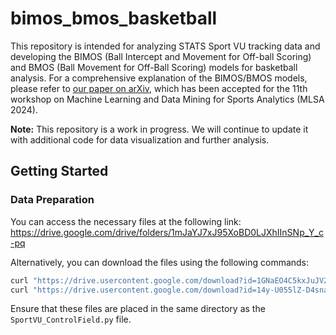# bimos_bmos_basketball
This repository is intended for analyzing STATS Sport VU tracking data and developing the BIMOS (Ball Intercept and Movement for Off-ball Scoring) and BMOS (Ball Movement for Off-Ball Scoring) models for basketball analysis. For a comprehensive explanation of the BIMOS/BMOS models, please refer to [our paper on arXiv](https://arxiv.org/abs/2406.08749), which has been accepted for the 11th workshop on Machine Learning and Data Mining for Sports Analytics (MLSA 2024).

**Note:** This repository is a work in progress. We will continue to update it with additional code for data visualization and further analysis.

## Getting Started
### Data Preparation
You can access the necessary files at the following link:
https://drive.google.com/drive/folders/1mJaYJ7xJ95XoBD0LJXhIInSNp_Y_c-pq

Alternatively, you can download the files using the following commands:
```bash
curl "https://drive.usercontent.google.com/download?id=1GNaEO4C5kxJuJV2YHw6KpNDbmsAMXPqr&confirm=xxx" -o allevents_dataset.mat
curl "https://drive.usercontent.google.com/download?id=14y-U055lZ-D4snaaLKK1MVwwRc0Y4WS_&confirm=xxx" -o basic_content.zip
```
Ensure that these files are placed in the same directory as the `SportVU_ControlField.py` file.
